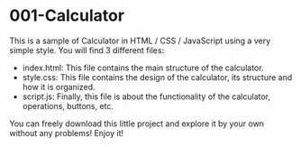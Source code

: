 # 001-Calculator
This is a sample of Calculator in HTML / CSS / JavaScript using a very simple style. You will find 3 different files:

- index.html: This file contains the main structure of the calculator.
- style.css: This file contains the design of the calculator, its structure and how it is organized.
- script.js: Finally, this file is about the functionality of the calculator, operations, buttons, etc.

You can freely download this little project and explore it by your own without any problems! Enjoy it!

